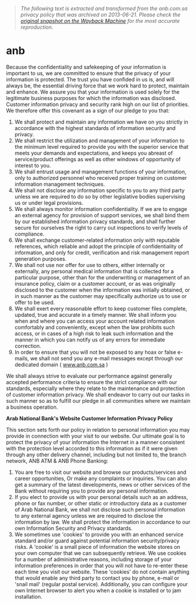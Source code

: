 > *The following text is extracted and transformed from the anb.com.sa privacy policy that was archived on 2013-06-21. Please check the [original snapshot on the Wayback Machine](https://web.archive.org/web/20130621062134id_/http%3A//www.anb.com.sa/privacy.asp) for the most accurate reproduction.*

# anb

Because the confidentiality and safekeeping of your information is important to us, we are committed to ensure that the privacy of your information is protected. The trust you have confided in us is, and will always be, the essential driving force that we work hard to protect, maintain and enhance. We assure you that your information is used solely for the legitimate business purposes for which the information was disclosed. Customer information privacy and security rank high on our list of priorities. We therefore offer this covenant as a sign of our pledge to you that: 

  1. We shall protect and maintain any information we have on you strictly in accordance with the highest standards of information security and privacy. 
  2. We shall restrict the utilization and management of your information to the minimum level required to provide you with the superior service that meets your demands and expectations, and keeps you abreast of service/product offerings as well as other windows of opportunity of interest to you.
  3. We shall entrust usage and management functions of your information, only to authorized personnel who received proper training on customer information management techniques. 
  4. We shall not disclose any information specific to you to any third party unless we are required to do so by other legislative bodies supervising us or under legal provisions. 
  5. We shall always monitor information confidentiality. If we are to engage an external agency for provision of support services, we shall bind them by our established information privacy standards, and shall further secure for ourselves the right to carry out inspections to verify levels of compliance. 
  6. We shall exchange customer-related information only with reputable references, which reliable and adopt the principle of confidentiality of information, and only for credit, verification and risk management report generation purposes.
  7. We shall not use nor offer for use to others, either internally or externally, any personal medical information that is collected for a particular purpose, other than for the underwriting or management of an insurance policy, claim or a customer account, or as was originally disclosed to the customer when the information was initially obtained, or in such manner as the customer may specifically authorize us to use or offer to be used.
  8. We shall exert every reasonable effort to keep customer files complete, updated, true and accurate in a timely manner. We shall inform you when and where you can access your account related information comfortably and conveniently, except when the law prohibits such access, or in cases of a high risk to leak such information and the manner in which you can notify us of any errors for immediate correction. 
  9. In order to ensure that you will not be exposed to any hoax or false e-mails, we shall not send you any e-mail messages except through our dedicated domain ( www.anb.com.sa )



We shall always strive to evaluate our performance against generally accepted performance criteria to ensure the strict compliance with our standards, especially where they relate to the maintenance and protection of customer information privacy. We shall endeavor to carry out our tasks in such manner so as to fulfill our pledge in all communities where we maintain a business operation. 

**Arab National Bank's Website Customer Information Privacy Policy**

This section sets forth our policy in relation to personal information you may provide in connection with your visit to our website. Our ultimate goal is to protect the privacy of your information the Internet in a manner consistent with the protection level accorded to this information as if it were given through any other delivery channel, including but not limited to, the branch network, ANB ATM & ANB Phone Banking: 

  1. You are free to visit our website and browse our products/services and career opportunities, Or make any complaints or inquiries. You can also get a summary of the latest developments, news or other services of the Bank without requiring you to provide any personal information.
  2. If you elect to provide us with your personal details such as an address, phone or fax number, or other static or introductory data as a customer of Arab National Bank, we shall not disclose such personal information to any external agency unless we are required to disclose the information by law. We shall protect the information in accordance to our own Information Security and Privacy standards. 
  3. We sometimes use 'cookies' to provide you with an enhanced service standard and/or guard against potential information security/privacy risks. A 'cookie' is a small piece of information the website stores on your own computer that we can subsequently retrieve. We use cookies for a number of administrative reasons, including storage of your information preferences in order that you will not have to re-enter these each time you visit our website. These 'cookies' do not contain anything that would enable any third party to contact you by phone, e-mail or 'snail mail' (regular postal service). Additionally, you can configure your own Internet browser to alert you when a cookie is installed or to jam installation. 


